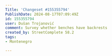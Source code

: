 ```yaml
---
Title: 'Changeset #155355794'
PublishDate: 2024-08-17T07:09:49Z
id: 155355794
user: Dušan Trojanović
comment: Survey whether benches have backrests
created_by: StreetComplete 58.2
tags:
- Montenegro

---
```

